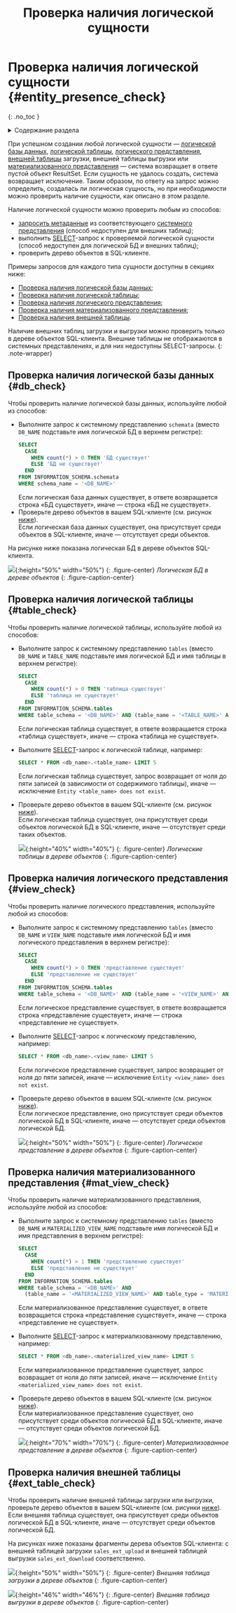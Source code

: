﻿---
layout: default
title: Проверка наличия логической сущности
nav_order: 14
parent: Управление схемой данных
grand_parent: Работа с системой
has_children: false
---

# Проверка наличия логической сущности {#entity_presence_check}
{: .no_toc }

<details markdown="block">
  <summary>
    Содержание раздела
  </summary>
  {: .text-delta }
1. TOC
{:toc}
</details>

При успешном создании любой логической сущности — [логической базы данных](../../../overview/main_concepts/logical_db/logical_db.md), 
[логической таблицы](../../../overview/main_concepts/logical_table/logical_table.md), 
[логического представления](../../../overview/main_concepts/logical_view/logical_view.md),
[внешней таблицы](../../../overview/main_concepts/external_table/external_table.md) 
загрузки, внешней таблицы выгрузки или [материализованного представления](../../../overview/main_concepts/materialized_view/materialized_view.md) 
— система возвращает в ответе пустой объект ResultSet. Если сущность не удалось 
создать, система возвращает исключение. Таким образом, по ответу на запрос 
можно определить, создалась ли логическая сущность, но при необходимости можно проверить наличие сущности, 
как описано в этом разделе.

Наличие логической сущности можно проверить любым из способов:
* [запросить метаданные](../request_from_schema/request_from_schema.md) из 
  соответствующего [системного представления](../../../reference/system_views/system_views.md) 
  (способ недоступен для внешних таблиц);
* выполнить [SELECT](../../../reference/sql_plus_requests/SELECT/SELECT.md)-запрос к проверяемой 
  логической сущности (способ недоступен для логической БД и внешних таблиц);
* проверить дерево объектов в SQL-клиенте.

Примеры запросов для каждого типа сущности доступны в секциях ниже:
* [Проверка наличия логической базы данных](#db_check);
* [Проверка наличия логической таблицы](#table_check);
* [Проверка наличия логического представления](#view_check);
* [Проверка наличия материализованного представления](#mat_view_check);
* [Проверка наличия внешней таблицы](#ext_table_check).

Наличие внешних таблиц загрузки и выгрузки можно проверить только в дереве объектов 
SQL-клиента. Внешние таблицы не отображаются в системных представлениях, и для них недоступны SELECT-запросы.
{: .note-wrapper}

## Проверка наличия логической базы данных {#db_check}

Чтобы проверить наличие логической базы данных, используйте любой из способов:
*   Выполните запрос к системному представлению `schemata` (вместо `DB_NAME` подставьте имя логической БД в 
    верхнем регистре):
    ``` sql
    SELECT
      CASE
        WHEN count(*) > 0 THEN 'БД существует'
        ELSE 'БД не существует'
      END
    FROM INFORMATION_SCHEMA.schemata
    WHERE schema_name = '<DB_NAME>'
    ```
    Если логическая база данных существует, в ответе возвращается строка «БД существует», иначе — строка
    «БД не существует».
*   Проверьте дерево объектов в вашем SQL-клиенте (см. рисунок [ниже](#img_table_in_tree)).
    <br>Если логическая база данных существует, она присутствует среди объектов в SQL-клиенте,
    иначе — отсутствует среди объектов.

На рисунке ниже показана логическая БД в дереве объектов SQL-клиента.

<a id="img_table_in_tree"></a>
![](db_in_tree.png){:height="50%" width="50%"}
{: .figure-center}
*Логическая БД в дереве объектов*
{: .figure-caption-center}

## Проверка наличия логической таблицы {#table_check}

Чтобы проверить наличие логической таблицы, используйте любой из способов:
*   Выполните запрос к системному представлению `tables` (вместо `DB_NAME` и `TABLE_NAME` подставьте имя логической БД и имя
    таблицы в верхнем регистре):
    ```sql
    SELECT
      CASE
        WHEN count(*) > 0 THEN 'таблица существует'
        ELSE 'таблица не существует'
      END
    FROM INFORMATION_SCHEMA.tables
    WHERE table_schema = '<DB_NAME>' AND (table_name = '<TABLE_NAME>' AND table_type = 'BASE TABLE')
    ```
    Если логическая таблица существует, в ответе возвращается строка «таблица существует», иначе — строка
    «таблица не существует».
*   Выполните [SELECT](../../../reference/sql_plus_requests/SELECT/SELECT.md)-запрос к логической
    таблице, например:
    ```sql
    SELECT * FROM <db_name>.<table_name> LIMIT 5
    ```
    Если логическая таблица существует, запрос возвращает от ноля до пяти записей (в зависимости от содержимого
    таблицы), иначе — исключение `Entity <table_name> does not exist`.
*   Проверьте дерево объектов в вашем SQL-клиенте (см. рисунок [ниже](#img_table_in_object_tree)).
    <br>Если логическая таблица существует, она присутствует среди объектов логической БД в SQL-клиенте,
    иначе — отсутствует среди таких объектов.

    <a id="img_table_in_object_tree"></a>
    ![](table_in_tree.png){:height="40%" width="40%"}
    {: .figure-center}
    *Логические таблицы в дереве объектов*
    {: .figure-caption-center}

## Проверка наличия логического представления {#view_check}

Чтобы проверить наличие логического представления, используйте любой из способов:
*   Выполните запрос к системному представлению `tables` (вместо `DB_NAME` и `VIEW_NAME` подставьте имя логической БД и имя
    логического представления в верхнем регистре):
    ```sql
    SELECT
      CASE
        WHEN count(*) > 0 THEN 'представление существует'
        ELSE 'представление не существует'
      END
    FROM INFORMATION_SCHEMA.tables
    WHERE table_schema = '<DB_NAME>' AND (table_name = '<VIEW_NAME>' AND table_type = 'VIEW')
    ```
    Если логическое представление существует, в ответе возвращается строка «представление существует», 
    иначе — строка «представление не существует».
*   Выполните [SELECT](../../../reference/sql_plus_requests/SELECT/SELECT.md)-запрос
    к логическому представлению, например:
    ```sql
    SELECT * FROM <db_name>.<view_name> LIMIT 5
    ```
    Если логическое представление существует, запрос возвращает от ноля до пяти записей, иначе — 
    исключение `Entity <view_name> does not exist`.
*   Проверьте дерево объектов в вашем SQL-клиенте (см. рисунок [ниже](#img_view_in_object_tree)).
    <br>Если логическое представление, оно присутствует среди объектов логической БД в SQL-клиенте,
    иначе — отсутствует среди объектов логической БД.

    <a id="img_view_in_object_tree"></a>
    ![](view_in_tree.png){:height="50%" width="50%"}
    {: .figure-center}
    *Логическое представление в дереве объектов*
    {: .figure-caption-center}

## Проверка наличия материализованного представления {#mat_view_check}

Чтобы проверить наличие материализованного представления, используйте любой из способов:
*   Выполните запрос к системному представлению `tables` (вместо `DB_NAME` и `MATERIALIZED_VIEW_NAME` подставьте 
    имя логической БД и имя представления в верхнем регистре):
    ```sql
    SELECT
      CASE
        WHEN count(*) > 1 THEN 'представление существует'
        ELSE 'представление не существует'
      END
    FROM INFORMATION_SCHEMA.tables
    WHERE table_schema = '<DB_NAME>' AND
      (table_name = '<MATERIALIZED_VIEW_NAME>' AND table_type = 'MATERIALIZED VIEW')
    ```
    Если материализованное представление существует, в ответе возвращается строка «представление существует»,
    иначе — строка «представление не существует».
*   Выполните [SELECT](../../../reference/sql_plus_requests/SELECT/SELECT.md)-запрос к материализованному
    представлению, например:
    ```sql
    SELECT * FROM <db_name>.<materialized_view_name> LIMIT 5
    ```
    Если материализованное представление существует, запрос возвращает от ноля до пяти записей, иначе — 
    исключение `Entity <materialized_view_name> does not exist`.
*   Проверьте дерево объектов в вашем SQL-клиенте (см. рисунок [ниже](#img_mat_view_in_object_tree)).
    <br>Если материализованное представление существует, оно присутствует среди объектов логической БД в SQL-клиенте,
    иначе — отсутствует среди объектов логической БД.

    <a id="img_mat_view_in_object_tree"></a>
    ![](materialized_view_in_tree.png){:height="70%" width="70%"}
    {: .figure-center}
    *Материализованное представление в дереве объектов*
    {: .figure-caption-center}

## Проверка наличия внешней таблицы {#ext_table_check}

Чтобы проверить наличие внешней таблицы загрузки или выгрузки, проверьте дерево объектов в вашем SQL-клиенте 
(см. рисунки [ниже](#img_upload_table_in_tree)). Если внешняя таблица существует, она присутствует среди 
объектов логической БД в SQL-клиенте, иначе — отсутствует среди объектов логической БД.

На рисунках ниже показаны фрагменты дерева объектов SQL-клиента: с внешней таблицей загрузки `sales_ext_upload` 
и внешней таблицей выгрузки `sales_ext_download` соответственно.

<a id="img_upload_table_in_tree"></a>
![](upload_table_in_tree.png){:height="50%" width="50%"}
{: .figure-center}
*Внешняя таблица загрузки в дереве объектов*
{: .figure-caption-center}

<a id="img_download_table_in_tree"></a>
![](download_table_in_tree.png){:height="46%" width="46%"}
{: .figure-center}
*Внешняя таблица выгрузки в дереве объектов*
{: .figure-caption-center}